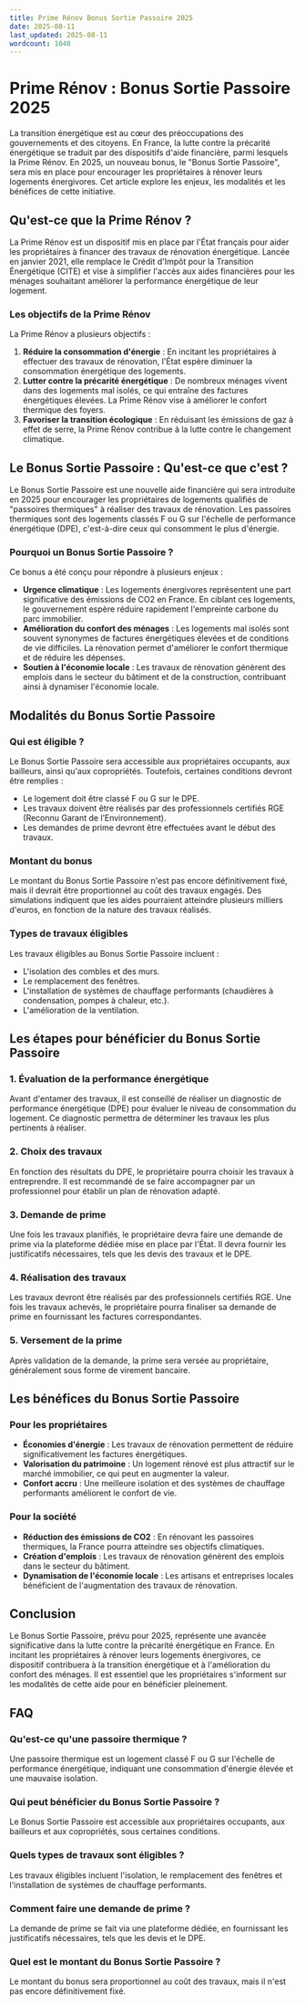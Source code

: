```yaml
---
title: Prime Rénov Bonus Sortie Passoire 2025
date: 2025-08-11
last_updated: 2025-08-11
wordcount: 1040
---
```


# Prime Rénov : Bonus Sortie Passoire 2025

La transition énergétique est au cœur des préoccupations des gouvernements et des citoyens. En France, la lutte contre la précarité énergétique se traduit par des dispositifs d'aide financière, parmi lesquels la Prime Rénov. En 2025, un nouveau bonus, le "Bonus Sortie Passoire", sera mis en place pour encourager les propriétaires à rénover leurs logements énergivores. Cet article explore les enjeux, les modalités et les bénéfices de cette initiative.

## Qu'est-ce que la Prime Rénov ?

La Prime Rénov est un dispositif mis en place par l'État français pour aider les propriétaires à financer des travaux de rénovation énergétique. Lancée en janvier 2021, elle remplace le Crédit d'Impôt pour la Transition Énergétique (CITE) et vise à simplifier l'accès aux aides financières pour les ménages souhaitant améliorer la performance énergétique de leur logement.

### Les objectifs de la Prime Rénov

La Prime Rénov a plusieurs objectifs :

1. **Réduire la consommation d'énergie** : En incitant les propriétaires à effectuer des travaux de rénovation, l'État espère diminuer la consommation énergétique des logements.
2. **Lutter contre la précarité énergétique** : De nombreux ménages vivent dans des logements mal isolés, ce qui entraîne des factures énergétiques élevées. La Prime Rénov vise à améliorer le confort thermique des foyers.
3. **Favoriser la transition écologique** : En réduisant les émissions de gaz à effet de serre, la Prime Rénov contribue à la lutte contre le changement climatique.

## Le Bonus Sortie Passoire : Qu'est-ce que c'est ?

Le Bonus Sortie Passoire est une nouvelle aide financière qui sera introduite en 2025 pour encourager les propriétaires de logements qualifiés de "passoires thermiques" à réaliser des travaux de rénovation. Les passoires thermiques sont des logements classés F ou G sur l'échelle de performance énergétique (DPE), c'est-à-dire ceux qui consomment le plus d'énergie.

### Pourquoi un Bonus Sortie Passoire ?

Ce bonus a été conçu pour répondre à plusieurs enjeux :

- **Urgence climatique** : Les logements énergivores représentent une part significative des émissions de CO2 en France. En ciblant ces logements, le gouvernement espère réduire rapidement l'empreinte carbone du parc immobilier.
- **Amélioration du confort des ménages** : Les logements mal isolés sont souvent synonymes de factures énergétiques élevées et de conditions de vie difficiles. La rénovation permet d'améliorer le confort thermique et de réduire les dépenses.
- **Soutien à l'économie locale** : Les travaux de rénovation génèrent des emplois dans le secteur du bâtiment et de la construction, contribuant ainsi à dynamiser l'économie locale.

## Modalités du Bonus Sortie Passoire

### Qui est éligible ?

Le Bonus Sortie Passoire sera accessible aux propriétaires occupants, aux bailleurs, ainsi qu'aux copropriétés. Toutefois, certaines conditions devront être remplies :

- Le logement doit être classé F ou G sur le DPE.
- Les travaux doivent être réalisés par des professionnels certifiés RGE (Reconnu Garant de l’Environnement).
- Les demandes de prime devront être effectuées avant le début des travaux.

### Montant du bonus

Le montant du Bonus Sortie Passoire n'est pas encore définitivement fixé, mais il devrait être proportionnel au coût des travaux engagés. Des simulations indiquent que les aides pourraient atteindre plusieurs milliers d'euros, en fonction de la nature des travaux réalisés.

### Types de travaux éligibles

Les travaux éligibles au Bonus Sortie Passoire incluent :

- L'isolation des combles et des murs.
- Le remplacement des fenêtres.
- L'installation de systèmes de chauffage performants (chaudières à condensation, pompes à chaleur, etc.).
- L'amélioration de la ventilation.

## Les étapes pour bénéficier du Bonus Sortie Passoire

### 1. Évaluation de la performance énergétique

Avant d'entamer des travaux, il est conseillé de réaliser un diagnostic de performance énergétique (DPE) pour évaluer le niveau de consommation du logement. Ce diagnostic permettra de déterminer les travaux les plus pertinents à réaliser.

### 2. Choix des travaux

En fonction des résultats du DPE, le propriétaire pourra choisir les travaux à entreprendre. Il est recommandé de se faire accompagner par un professionnel pour établir un plan de rénovation adapté.

### 3. Demande de prime

Une fois les travaux planifiés, le propriétaire devra faire une demande de prime via la plateforme dédiée mise en place par l'État. Il devra fournir les justificatifs nécessaires, tels que les devis des travaux et le DPE.

### 4. Réalisation des travaux

Les travaux devront être réalisés par des professionnels certifiés RGE. Une fois les travaux achevés, le propriétaire pourra finaliser sa demande de prime en fournissant les factures correspondantes.

### 5. Versement de la prime

Après validation de la demande, la prime sera versée au propriétaire, généralement sous forme de virement bancaire.

## Les bénéfices du Bonus Sortie Passoire

### Pour les propriétaires

- **Économies d'énergie** : Les travaux de rénovation permettent de réduire significativement les factures énergétiques.
- **Valorisation du patrimoine** : Un logement rénové est plus attractif sur le marché immobilier, ce qui peut en augmenter la valeur.
- **Confort accru** : Une meilleure isolation et des systèmes de chauffage performants améliorent le confort de vie.

### Pour la société

- **Réduction des émissions de CO2** : En rénovant les passoires thermiques, la France pourra atteindre ses objectifs climatiques.
- **Création d'emplois** : Les travaux de rénovation génèrent des emplois dans le secteur du bâtiment.
- **Dynamisation de l'économie locale** : Les artisans et entreprises locales bénéficient de l'augmentation des travaux de rénovation.

## Conclusion

Le Bonus Sortie Passoire, prévu pour 2025, représente une avancée significative dans la lutte contre la précarité énergétique en France. En incitant les propriétaires à rénover leurs logements énergivores, ce dispositif contribuera à la transition énergétique et à l'amélioration du confort des ménages. Il est essentiel que les propriétaires s'informent sur les modalités de cette aide pour en bénéficier pleinement.

## FAQ

### Qu'est-ce qu'une passoire thermique ?

Une passoire thermique est un logement classé F ou G sur l'échelle de performance énergétique, indiquant une consommation d'énergie élevée et une mauvaise isolation.

### Qui peut bénéficier du Bonus Sortie Passoire ?

Le Bonus Sortie Passoire est accessible aux propriétaires occupants, aux bailleurs et aux copropriétés, sous certaines conditions.

### Quels types de travaux sont éligibles ?

Les travaux éligibles incluent l'isolation, le remplacement des fenêtres et l'installation de systèmes de chauffage performants.

### Comment faire une demande de prime ?

La demande de prime se fait via une plateforme dédiée, en fournissant les justificatifs nécessaires, tels que les devis et le DPE.

### Quel est le montant du Bonus Sortie Passoire ?

Le montant du bonus sera proportionnel au coût des travaux, mais il n'est pas encore définitivement fixé.